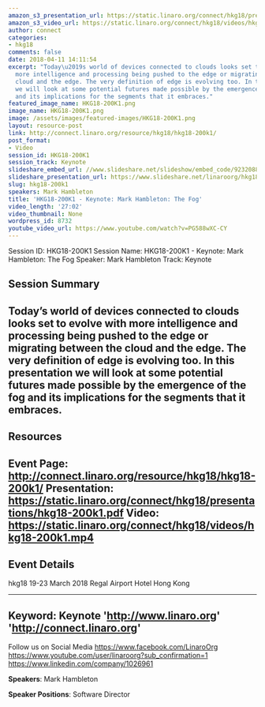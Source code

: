 ```yaml
---
amazon_s3_presentation_url: https://static.linaro.org/connect/hkg18/presentations/hkg18-200k1.pdf
amazon_s3_video_url: https://static.linaro.org/connect/hkg18/videos/hkg18-200k1.mp4
author: connect
categories:
- hkg18
comments: false
date: 2018-04-11 14:11:54
excerpt: "Today\u2019s world of devices connected to clouds looks set to evolve with
  more intelligence and processing being pushed to the edge or migrating between the
  cloud and the edge. The very definition of edge is evolving too. In this presentation
  we will look at some potential futures made possible by the emergence of the fog
  and its implications for the segments that it embraces."
featured_image_name: HKG18-200K1.png
image_name: HKG18-200K1.png
image: /assets/images/featured-images/HKG18-200K1.png
layout: resource-post
link: http://connect.linaro.org/resource/hkg18/hkg18-200k1/
post_format:
- Video
session_id: HKG18-200K1
session_track: Keynote
slideshare_embed_url: //www.slideshare.net/slideshow/embed_code/92320882
slideshare_presentation_url: https://www.slideshare.net/linaroorg/hkg18200k1-keynote-mark-hambleton-the-fog
slug: hkg18-200k1
speakers: Mark Hambleton
title: 'HKG18-200K1 - Keynote: Mark Hambleton: The Fog'
video_length: '27:02'
video_thumbnail: None
wordpress_id: 8732
youtube_video_url: https://www.youtube.com/watch?v=PG588wXC-CY
---
```


Session ID: HKG18-200K1
Session Name: HKG18-200K1 - Keynote: Mark Hambleton: The Fog
Speaker: Mark Hambleton
Track: Keynote


## Session Summary
Today’s world of devices connected to clouds looks set to evolve with more intelligence and processing being pushed to the edge or migrating between the cloud and the edge. The very definition of edge is evolving too. In this presentation we will look at some potential futures made possible by the emergence of the fog and its implications for the segments that it embraces.
---------------------------------------------------
## Resources
Event Page: http://connect.linaro.org/resource/hkg18/hkg18-200k1/
Presentation: https://static.linaro.org/connect/hkg18/presentations/hkg18-200k1.pdf
Video: https://static.linaro.org/connect/hkg18/videos/hkg18-200k1.mp4
 ---------------------------------------------------
## Event Details
hkg18
19-23 March 2018
Regal Airport Hotel Hong Kong

---------------------------------------------------
Keyword: Keynote
'http://www.linaro.org'
'http://connect.linaro.org'
---------------------------------------------------
Follow us on Social Media
https://www.facebook.com/LinaroOrg
https://www.youtube.com/user/linaroorg?sub_confirmation=1
https://www.linkedin.com/company/1026961

**Speakers**: Mark Hambleton

**Speaker Positions**: Software Director
